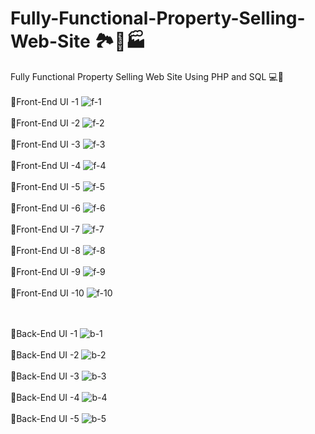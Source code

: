 # Fully-Functional-Property-Selling-Web-Site 🏞🏨🏭
Fully Functional Property Selling Web Site Using PHP and SQL 💻🔰
<br><br>
💠Front-End UI -1
![f-1](https://github.com/SE-LAPS/Fully-Functional-Property-Selling-Web-Site-/assets/87580847/2b919dcd-83fe-4e3a-99d5-466e2c3b3275)
<br><br>
💠Front-End UI -2
![f-2](https://github.com/SE-LAPS/Fully-Functional-Property-Selling-Web-Site-/assets/87580847/59622503-41d2-4583-a791-d561a8b939c7)
<br><br>
💠Front-End UI -3
![f-3](https://github.com/SE-LAPS/Fully-Functional-Property-Selling-Web-Site-/assets/87580847/910857b6-bc22-4be5-bba4-59eee14f8b56)
<br><br>
💠Front-End UI -4
![f-4](https://github.com/SE-LAPS/Fully-Functional-Property-Selling-Web-Site-/assets/87580847/e54f9154-4500-4209-9a4f-f66246840978)
<br><br>
💠Front-End UI -5
![f-5](https://github.com/SE-LAPS/Fully-Functional-Property-Selling-Web-Site-/assets/87580847/73c420c6-1a7e-4ac6-92e9-1c122c1b85e3)
<br><br>
💠Front-End UI -6
![f-6](https://github.com/SE-LAPS/Fully-Functional-Property-Selling-Web-Site-/assets/87580847/f7a98c53-8ffa-46bd-a2f1-e0b97c7230a7)
<br><br>
💠Front-End UI -7
![f-7](https://github.com/SE-LAPS/Fully-Functional-Property-Selling-Web-Site-/assets/87580847/1e702732-090c-4243-9489-efc131df13b0)
<br><br>
💠Front-End UI -8
![f-8](https://github.com/SE-LAPS/Fully-Functional-Property-Selling-Web-Site-/assets/87580847/704f5d00-e9cc-4c10-8880-ccc8cd31a0b9)
<br><br>
💠Front-End UI -9
![f-9](https://github.com/SE-LAPS/Fully-Functional-Property-Selling-Web-Site-/assets/87580847/237ef3e7-7ad5-4f43-8b28-5523625ac955)
<br><br>
💠Front-End UI -10
![f-10](https://github.com/SE-LAPS/Fully-Functional-Property-Selling-Web-Site-/assets/87580847/bc05e766-17c6-424e-b5a6-1d53de8dc4db)
<br><br><br>

💠Back-End UI -1
![b-1](https://github.com/SE-LAPS/Fully-Functional-Property-Selling-Web-Site-/assets/87580847/05a34bcb-2b04-44b2-b25e-b258f469ebad)
<br><br>
💠Back-End UI -2
![b-2](https://github.com/SE-LAPS/Fully-Functional-Property-Selling-Web-Site-/assets/87580847/6239bee6-64c8-4dd2-a9de-fa7563cd884d)
<br><br>
💠Back-End UI -3
![b-3](https://github.com/SE-LAPS/Fully-Functional-Property-Selling-Web-Site-/assets/87580847/bc26e9c7-5c5d-43af-a53a-d5384c1eee85)
<br><br>
💠Back-End UI -4
![b-4](https://github.com/SE-LAPS/Fully-Functional-Property-Selling-Web-Site-/assets/87580847/3a84dcac-3cbe-4c9c-b4c4-bdc0536115cc)
<br><br>
💠Back-End UI -5
![b-5](https://github.com/SE-LAPS/Fully-Functional-Property-Selling-Web-Site-/assets/87580847/83fcc26d-13a9-435e-b53d-d225db9895a9)















